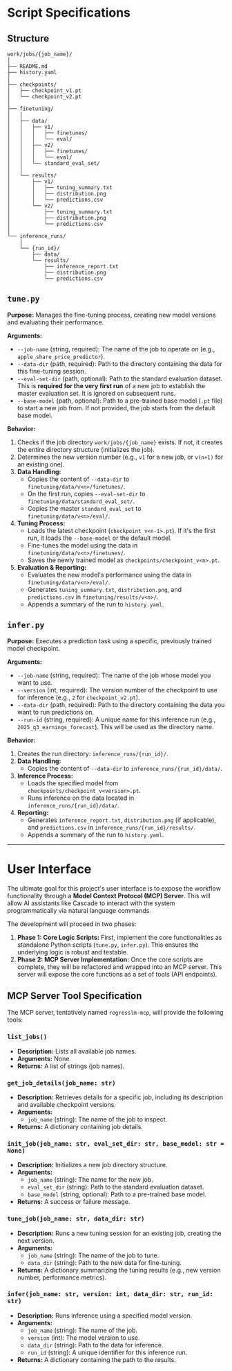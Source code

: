 # Script Specifications

## Structure

```
work/jobs/{job_name}/
│
├── README.md
├── history.yaml
│
├── checkpoints/
│   ├── checkpoint_v1.pt
│   └── checkpoint_v2.pt
│
├── finetuning/
│   │
│   ├── data/
│   │   ├── v1/
│   │   │   ├── finetunes/
│   │   │   └── eval/
│   │   ├── v2/
│   │   │   ├── finetunes/
│   │   │   └── eval/
│   │   └── standard_eval_set/
│   │
│   └── results/
│       ├── v1/
│       │   ├── tuning_summary.txt
│       │   ├── distribution.png
│       │   └── predictions.csv
│       └── v2/
│           ├── tuning_summary.txt
│           ├── distribution.png
│           └── predictions.csv
│
└── inference_runs/
    │
    └── {run_id}/
        ├── data/
        └── results/
            ├── inference_report.txt
            ├── distribution.png
            └── predictions.csv
```

## `tune.py`

**Purpose:** Manages the fine-tuning process, creating new model versions and evaluating their performance.

**Arguments:**
- `--job-name` (string, required): The name of the job to operate on (e.g., `apple_share_price_predictor`).
- `--data-dir` (path, required): Path to the directory containing the data for this fine-tuning session.
- `--eval-set-dir` (path, optional): Path to the standard evaluation dataset. This is **required for the very first run** of a new job to establish the master evaluation set. It is ignored on subsequent runs.
- `--base-model` (path, optional): Path to a pre-trained base model (`.pt` file) to start a new job from. If not provided, the job starts from the default base model.

**Behavior:**
1.  Checks if the job directory `work/jobs/{job_name}` exists. If not, it creates the entire directory structure (initializes the job).
2.  Determines the new version number (e.g., `v1` for a new job, or `v(n+1)` for an existing one).
3.  **Data Handling:**
    - Copies the content of `--data-dir` to `finetuning/data/v<n>/finetunes/`.
    - On the first run, copies `--eval-set-dir` to `finetuning/data/standard_eval_set/`.
    - Copies the master `standard_eval_set` to `finetuning/data/v<n>/eval/`.
4.  **Tuning Process:**
    - Loads the latest checkpoint (`checkpoint_v<n-1>.pt`). If it's the first run, it loads the `--base-model` or the default model.
    - Fine-tunes the model using the data in `finetuning/data/v<n>/finetunes/`.
    - Saves the newly trained model as `checkpoints/checkpoint_v<n>.pt`.
5.  **Evaluation & Reporting:**
    - Evaluates the new model's performance using the data in `finetuning/data/v<n>/eval/`.
    - Generates `tuning_summary.txt`, `distribution.png`, and `predictions.csv` in `finetuning/results/v<n>/`.
    - Appends a summary of the run to `history.yaml`.

## `infer.py`

**Purpose:** Executes a prediction task using a specific, previously trained model checkpoint.

**Arguments:**
- `--job-name` (string, required): The name of the job whose model you want to use.
- `--version` (int, required): The version number of the checkpoint to use for inference (e.g., `2` for `checkpoint_v2.pt`).
- `--data-dir` (path, required): Path to the directory containing the data you want to run predictions on.
- `--run-id` (string, required): A unique name for this inference run (e.g., `2025_q3_earnings_forecast`). This will be used as the directory name.

**Behavior:**
1.  Creates the run directory: `inference_runs/{run_id}/`.
2.  **Data Handling:**
    - Copies the content of `--data-dir` to `inference_runs/{run_id}/data/`.
3.  **Inference Process:**
    - Loads the specified model from `checkpoints/checkpoint_v<version>.pt`.
    - Runs inference on the data located in `inference_runs/{run_id}/data/`.
4.  **Reporting:**
    - Generates `inference_report.txt`, `distribution.png` (if applicable), and `predictions.csv` in `inference_runs/{run_id}/results/`.
    - Appends a summary of the run to `history.yaml`.

---

# User Interface

The ultimate goal for this project's user interface is to expose the workflow functionality through a **Model Context Protocol (MCP) Server**. This will allow AI assistants like Cascade to interact with the system programmatically via natural language commands.

The development will proceed in two phases:
1.  **Phase 1: Core Logic Scripts:** First, implement the core functionalities as standalone Python scripts (`tune.py`, `infer.py`). This ensures the underlying logic is robust and testable.
2.  **Phase 2: MCP Server Implementation:** Once the core scripts are complete, they will be refactored and wrapped into an MCP server. This server will expose the core functions as a set of tools (API endpoints).

## MCP Server Tool Specification

The MCP server, tentatively named `regresslm-mcp`, will provide the following tools:

### `list_jobs()`
- **Description:** Lists all available job names.
- **Arguments:** None
- **Returns:** A list of strings (job names).

### `get_job_details(job_name: str)`
- **Description:** Retrieves details for a specific job, including its description and available checkpoint versions.
- **Arguments:**
    - `job_name` (string): The name of the job to inspect.
- **Returns:** A dictionary containing job details.

### `init_job(job_name: str, eval_set_dir: str, base_model: str = None)`
- **Description:** Initializes a new job directory structure.
- **Arguments:**
    - `job_name` (string): The name for the new job.
    - `eval_set_dir` (string): Path to the standard evaluation dataset.
    - `base_model` (string, optional): Path to a pre-trained base model.
- **Returns:** A success or failure message.

### `tune_job(job_name: str, data_dir: str)`
- **Description:** Runs a new tuning session for an existing job, creating the next version.
- **Arguments:**
    - `job_name` (string): The name of the job to tune.
    - `data_dir` (string): Path to the new data for fine-tuning.
- **Returns:** A dictionary summarizing the tuning results (e.g., new version number, performance metrics).

### `infer(job_name: str, version: int, data_dir: str, run_id: str)`
- **Description:** Runs inference using a specified model version.
- **Arguments:**
    - `job_name` (string): The name of the job.
    - `version` (int): The model version to use.
    - `data_dir` (string): Path to the data for inference.
    - `run_id` (string): A unique identifier for this inference run.
- **Returns:** A dictionary containing the path to the results.